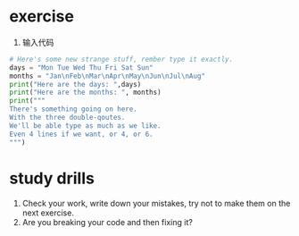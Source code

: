 # exercise
1. 输入代码
```python
# Here's some new strange stuff, rember type it exactly.
days = "Mon Tue Wed Thu Fri Sat Sun"
months = "Jan\nFeb\nMar\nApr\nMay\nJun\nJul\nAug"
print("Here are the days: ",days)
print("Here are the months: ", months)
print("""
There's something going on here.
With the three double-qoutes.
We'll be able type as much as we like.
Even 4 lines if we want, or 4, or 6.
""")
```

# study drills
1. Check your work, write down your mistakes, try not to make them on the next exercise.
2. Are you breaking your code and then fixing it?
